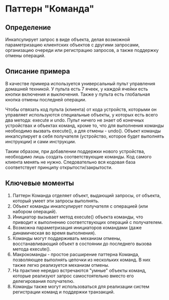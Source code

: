 # Паттерн "Команда"
## Определение
Инкапсулирует запрос в виде объекта, делая возможной параметризацию клиентских
объектов с другими запросами, организацию очереди или регистрацию запросов,
а также поддержку отмены операций.

## Описание примера
В качестве примера используется универсальный пульт управления домашней техникой.
У пульта есть 7 ячеек, у каждой ячейки есть кнопки включения и выключения.
Также у пульта есть глобальная кнопка отмены последней операции.

Чтобы отвязать код пульта (клиента) от кода устройств, которыми он управляет
используются специальные объекты, у которых есть всего два метода: execute и undo.
Пульт ничего не знает об конечных устройствах и объектах команд, кроме то, что для
выполнения команды необходимо вызвать execute(), а для отмены - undo(). Объект команды
инкапсулирует в себя получателя (устройство, которое будет выполнять инструкции) и
сами инструкции.

Таким образом, при добавлении поддержки нового устройства, необходимо лишь создать
соответствующие команды. Код самого клиента менять не нужно. Следовательно вся кодовая
база соответствует принципу открытости/закрытости.

## Ключевые моменты
1. Паттерн Команда отделяет объект, выдающий запросы, от объекта, который умеет эти
запросы выполнять.
2. Объект команды инкапсулирует получателя с операцией (или набором операций).
3. Инициатор вызывает метод execute() объекта команды, что приводит к выполнению
соответствующих операций с получателем.
4. Возможна параметризация инициаторов командами (даже динамическая во время выполнения).
5. Команды могут поддерживать механизм отмены, восстанавливающий объект в состоянии до
последнего вызова метода execute().
6. Макрокоманды - простое расширение паттерна Команда, позволяющее выполнять цепочки из
нескольких команд. В них также легко реализуется механизм отмены.
7. На практике нередко встречаются "умные" объекты команд, которые реализуют запрос
самостоятельно вместо его делегирования получателю.
8. Команды также могут использоваться для реализации систем регистрации команд и
поддержки транзакций.
